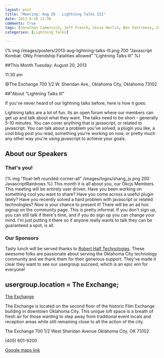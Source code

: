 ```yaml
---
layout: post
title: "Meeting: Aug 20 - Lightning Talks III"
date: 2013-8-20 11:30
comments: true
tags: [Jonathan Camenisch, Jeff French, Jesse Harlin, Ben Vantreese, Jordan Rousseau, David Miller, Rick Yoesting, Karl Kirch]
categories: [Lightning Talks]

---
```



{% img  /images/posters/2013-aug-lightning-talks-III.png  700 "Javascript Kombat: ONly Friendship Fatalities allowed" "Lightning Talks III" %}

##This Month
Tuesday: August 20, 2013 

11:30 am

@The Exchange
700 1/2 W. Sheridan Ave.,
Oklahoma City, Oklahoma
73102


##"About "Lightning Talks III"

If you've never heard of our lightning talks before, here is how it goes:

Lightning talks are a lot of fun. Its an open forum where our members can get up and talk about what they want. The talks need to be short - generally 5-10 minutes. You can cover anything that is javascript, or related to javascript. You can talk about a problem you've solved, a plugin you like, a cool blog post you read, something you're working on now, or pretty much any other way you're using javascript to achieve your goals. 

<!-- more -->

## About our Speakers

### That's you!
{% img "float-left rounded-corner-all" /images/logos/shang_js.png 200 JavascriptRainbows %}
This month it is all about you, our Okcjs Members. This meeting will be entirely user driven. Have you been working on something cool you want to share? Have you come across a useful plugin lately? Have you recently solved a hard problem with javascript or related technologies? Now is your chance to present it! There will be an ad hoc signup on the community page. This is pretty informal. If you don't sign up, you can still talk if there's time, and if you do sign up you can change your mind. I'm just putting it there so if anyone really wants to talk they can be guaranteed a spot, is all.

### Our Sponsors
Tasty lunch will be served thanks to [Robert Half Technologies](http://www.roberthalftechnology.com/). These awesome folks are passionate about serving the Oklahoma City technology community and we thank them for their generous support. They've made it clear they want to see our usergroup succeed, which is an epic win for everyone!

## usergroup.location = The Exchange;


[The Exchange](http://www.exchangeokc.com/) 

The Exchange is located on the second floor of the historic Film Exchange building in downtown Oklahoma City.  This unique loft space is a breath of fresh air for those wanting to step away from traditional event locals and reception areas while still remaining close to all the action of the city.

The Exchange
700 1/2 West Sheridan Avenue
Oklahoma City, OK 73102

(405) 601-9200    


[Google maps link](https://maps.google.com/maps?q=+700+West+Sheridan+Avenue+Oklahoma+City,+OK+73102&hl=en&sll=37.0625,-95.677068&sspn=83.75977,57.919922&hnear=700+W+Sheridan+Ave,+Oklahoma+City,+Oklahoma+73102&t=m&z=17)

